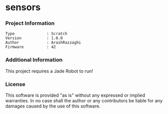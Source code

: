 sensors
================



### Project Information
```
Type              : Scratch
Version           : 1.0.0
Author            : ArashRazzaghi
Firmware          : 42
```

### Additional Information
This project requires a Jade Robot to run!

### License
This software is provided "as is" without any expressed or implied warranties.  In no case shall the author or any contributors be liable for any damages caused by the use of this software.

